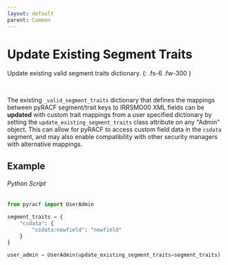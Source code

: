 ```yaml
---
layout: default
parent: Common
---
```


# Update Existing Segment Traits

Update existing valid segment traits dictionary.
{: .fs-6 .fw-300 }

&nbsp;

The existing `_valid_segment_traits` dictionary that defines the mappings between pyRACF segment/trait keys to IRRSMO00 XML fields can be **updated** with custom trait mappings from a user specified dictionary by setting the `update_existing_segment_traits` class attribute on any "Admin" object. This can allow for pyRACF to access custom field data in the `csdata` segment, and may also enable compatibility with other security managers with alternative mappings.

## Example

###### Python Script
```python 
from pyracf import UserAdmin

segment_traits = {
    "csdata": {
        "csdata:newfield": "newfield"
    }
}

user_admin = UserAdmin(update_existing_segment_traits=segment_traits)
```
